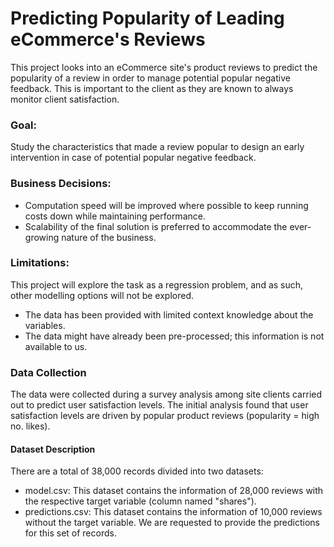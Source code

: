 # Predicting Popularity of Leading eCommerce's Reviews
This project looks into an eCommerce site's product reviews to predict the popularity of a review in order to manage potential popular negative feedback. This is important to the client as they are known to always monitor client satisfaction.
### Goal:
Study the characteristics that made a review popular to design an early intervention in case of potential popular negative feedback.
### Business Decisions:
* Computation speed will be improved where possible to keep running costs down while maintaining performance.
* Scalability of the final solution is preferred to accommodate the ever-growing nature of the business.
### Limitations:
This project will explore the task as a regression problem, and as such, other modelling options will not be explored.
* The data has been provided with limited context knowledge about the variables.
* The data might have already been pre-processed; this information is not available to us.
### Data Collection
The data were collected during a survey analysis among site clients carried out to predict user satisfaction levels. The initial analysis found that user satisfaction levels are driven by popular product reviews (popularity = high no. likes).
#### Dataset Description
There are a total of 38,000 records divided into two datasets:
* model.csv: This dataset contains the information of 28,000 reviews with the respective target variable (column named "shares").
* predictions.csv: This dataset contains the information of 10,000 reviews without the target variable. We are requested to provide the predictions for this set of records.
